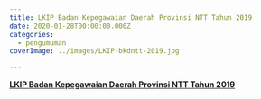 ```yaml
---
title: LKIP Badan Kepegawaian Daerah Provinsi NTT Tahun 2019
date: 2020-01-28T00:00:00.000Z
categories:
  - pengumuman
coverImage: ../images/LKIP-bkdntt-2019.jpg

---
```


**[LKIP Badan Kepegawaian Daerah Provinsi NTT Tahun 2019](https://bkd.nttprov.go.id/web/wp-content/uploads/2024/06/3.1-LKIP-BKD-NTT-2019.pdf)**
